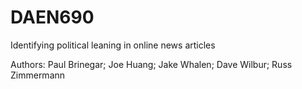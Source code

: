 # DAEN690
Identifying political leaning in online news articles

Authors: Paul Brinegar; Joe Huang; Jake Whalen; Dave Wilbur; Russ Zimmermann
